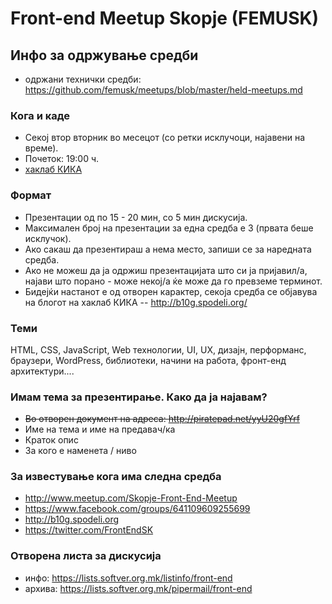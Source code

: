 # Front-end Meetup Skopje (FEMUSK)

## Инфо за одржување средби

- одржани технички средби: https://github.com/femusk/meetups/blob/master/held-meetups.md

### Кога и каде

- Секој втор вторник во месецот (со ретки исклучоци, најавени на време).
- Почеток: 19:00 ч.
- [хаклаб КИКА](https://www.openstreetmap.org/?mlat=41.99856&mlon=21.42485#map=19/41.99856/21.42485)

### Формат

- Презентации од по 15 - 20 мин, со 5 мин дискусија.
- Максимален број на презентации за една средба е 3 (првата беше исклучок).
- Ако сакаш да презентираш а нема место, запиши се за наредната средба.
- Ако не можеш да ја одржиш презентацијата што си ја пријавил/а, најави што порано - може некој/а ќе може да го превземе терминот.
- Бидејќи настанот е од отворен карактер, секоја средба се објавува на блогот на хаклаб КИКА -- http://b10g.spodeli.org/

### Теми

HTML, CSS, JavaScript, Web технологии, UI, UX, дизајн, перформанс, браузери, WordPress, библиотеки, начини на работа, фронт-енд архитектури....

### Имам тема за презентирање. Како да ја најавам?

- ~~Во отворен документ на адреса: http://piratepad.net/yyU20gfYrf~~
- Име на тема и име на предавач/ка
- Краток опис
- За кого е наменета / ниво

### За известување кога има следна средба

- http://www.meetup.com/Skopje-Front-End-Meetup
- https://www.facebook.com/groups/641109609255699
- http://b10g.spodeli.org
- https://twitter.com/FrontEndSK

### Отворена листа за дискусија

- инфо: https://lists.softver.org.mk/listinfo/front-end
- архива: https://lists.softver.org.mk/pipermail/front-end
